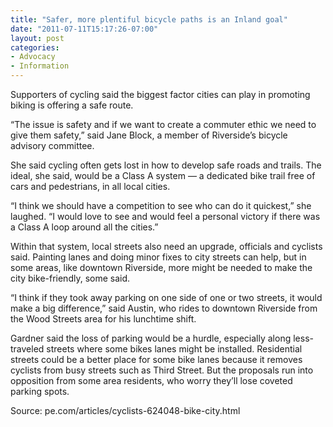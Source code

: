 ```yaml
---
title: "Safer, more plentiful bicycle paths is an Inland goal"
date: "2011-07-11T15:17:26-07:00"
layout: post
categories:
- Advocacy
- Information
---
```


Supporters of cycling said the biggest factor cities can play in promoting biking is offering a safe route.  
  
“The issue is safety and if we want to create a commuter ethic we need to give them safety,” said Jane Block, a member of Riverside’s bicycle advisory committee.

She said cycling often gets lost in how to develop safe roads and trails. The ideal, she said, would be a Class A system — a dedicated bike trail free of cars and pedestrians, in all local cities.

“I think we should have a competition to see who can do it quickest,” she laughed. “I would love to see and would feel a personal victory if there was a Class A loop around all the cities.”

Within that system, local streets also need an upgrade, officials and cyclists said. Painting lanes and doing minor fixes to city streets can help, but in some areas, like downtown Riverside, more might be needed to make the city bike-friendly, some said.

“I think if they took away parking on one side of one or two streets, it would make a big difference,” said Austin, who rides to downtown Riverside from the Wood Streets area for his lunchtime shift.

Gardner said the loss of parking would be a hurdle, especially along less-traveled streets where some bikes lanes might be installed. Residential streets could be a better place for some bike lanes because it removes cyclists from busy streets such as Third Street. But the proposals run into opposition from some area residents, who worry they’ll lose coveted parking spots.

Source: pe.com/articles/cyclists-624048-bike-city.html